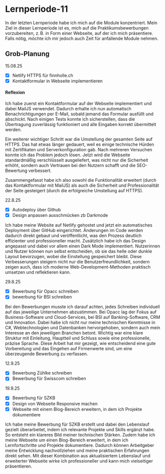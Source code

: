 # Lernperiode-11


In der letzten Lernperiode habe ich mich auf die Module konzentriert. Mein Ziel in dieser Lernperiode ist es, mich auf die Praktikumsbewerbungen vorzubereiten, z. B. in Form einer Webseite, auf der ich mich präsentiere. Falls nötig, möchte ich mir jedoch auch Zeit für anfallende Module nehmen.

## Grob-Planung

15.08.25
- [x] Netlify HTTPS für finnholle.ch
- [x] Kontaktformular in Webseite implementieren

#### Reflexion
Ich habe zuerst ein Kontaktformular auf der Webseite implementiert und dabei MailJS verwendet. Dadurch erhalte ich nun automatisch Benachrichtigungen per E-Mail, sobald jemand das Formular ausfüllt und abschickt. Nach einigen Tests konnte ich sicherstellen, dass die Übertragung zuverlässig funktioniert und alle Eingaben korrekt übermittelt werden.

Ein weiterer wichtiger Schritt war die Umstellung der gesamten Seite auf HTTPS. Das hat etwas länger gedauert, weil es einige technische Hürden mit Zertifikaten und Serverkonfiguration gab. Nach mehreren Versuchen konnte ich das Problem jedoch lösen. Jetzt wird die Webseite standardmäßig verschlüsselt ausgeliefert, was nicht nur die Sicherheit erhöht, sondern auch Vertrauen bei den Nutzern schafft und die SEO-Bewertung verbessert.

Zusammengefasst habe ich also sowohl die Funktionalität erweitert (durch das Kontaktformular mit MailJS) als auch die Sicherheit und Professionalität der Seite gesteigert (durch die erfolgreiche Umstellung auf HTTPS).

22.8.25
- [x] Autodeploy über Github
- [x] Design anpassen ausschmücken zb Darkmode

Ich habe meine Website auf Netlify gehostet und jetzt ein automatisches Deployment über GitHub eingerichtet. Änderungen im Code werden dadurch direkt gebaut und veröffentlicht, was den Prozess deutlich effizienter und professioneller macht. Zusätzlich habe ich das Design angepasst und dabei vor allem einen Dark Mode implementiert. Nutzerinnen und Nutzer können nun selbst entscheiden, ob sie das helle oder dunkle Layout bevorzugen, wobei die Einstellung gespeichert bleibt. Diese Verbesserungen steigern nicht nur die Benutzerfreundlichkeit, sondern zeigen auch, dass ich moderne Web-Development-Methoden praktisch umsetzen und reflektieren kann.

29.8.25
- [x] Bewerbung für Opacc schreiben
- [x] bewerbung für BSI schreiben

Bei den Bewerbungen musste ich darauf achten, jedes Schreiben individuell auf das jeweilige Unternehmen abzustimmen. Bei Opacc lag der Fokus auf Business-Software und Cloud-Services, bei BSI auf Banking-Software, CRM und Innovation. Dabei habe ich nicht nur meine technischen Kenntnisse in C#, Webtechnologien und Datenbanken hervorgehoben, sondern auch mein Interesse an den jeweiligen Branchen betont. Wichtig war eine klare Struktur mit Einleitung, Hauptteil und Schluss sowie eine professionelle, präzise Sprache. Diese Arbeit hat mir gezeigt, wie entscheidend eine gute Vorbereitung und das Eingehen auf Firmenwerte sind, um eine überzeugende Bewerbung zu verfassen.


12.9.25
- [x] Bewerbung Zühlke schreiben
- [x] Bewerbung für Swisscom schreiben

19.9.25
- [x] Bewerbung für SZKB
- [x] Design von Webseite Responsive machen
- [x] Webseite mit einem Blog-Bereich erweitern, in dem ich Projekte dokumentiere

Ich habe meine Bewerbung für SZKB erstellt und dabei den Lebenslauf gezielt überarbeitet, indem ich relevante Projekte und Skills ergänzt habe. So entsteht ein klareres Bild meiner technischen Stärken. Zudem habe ich meine Webseite um einen Blog-Bereich erweitert, in dem ich Lernfortschritte und Projekte dokumentiere. Dadurch können Arbeitgeber meine Entwicklung nachvollziehen und meine praktischen Erfahrungen direkt sehen. Mit dieser Kombination aus aktualisiertem Lebenslauf und erweiterter Webseite wirke ich professioneller und kann mich vielseitiger präsentieren.
